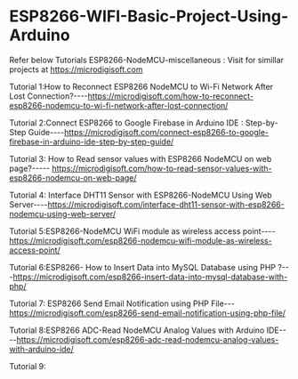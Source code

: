 # ESP8266-WIFI-Basic-Project-Using-Arduino
Refer below Tutorials ESP8266-NodeMCU-miscellaneous : Visit for simillar projects at https://microdigisoft.com

Tutorial 1:How to Reconnect ESP8266 NodeMCU to Wi-Fi Network After Lost Connection?----https://microdigisoft.com/how-to-reconnect-esp8266-nodemcu-to-wi-fi-network-after-lost-connection/


Tutorial 2:Connect ESP8266 to Google Firebase in Arduino IDE : Step-by-Step Guide----https://microdigisoft.com/connect-esp8266-to-google-firebase-in-arduino-ide-step-by-step-guide/


Tutorial 3: How to Read sensor values with ESP8266 NodeMCU on web page?-----
https://microdigisoft.com/how-to-read-sensor-values-with-esp8266-nodemcu-on-web-page/

Tutorial 4: Interface DHT11 Sensor with ESP8266-NodeMCU Using Web Server----https://microdigisoft.com/interface-dht11-sensor-with-esp8266-nodemcu-using-web-server/


Tutorial 5:ESP8266-NodeMCU WiFi module as wireless access point----https://microdigisoft.com/esp8266-nodemcu-wifi-module-as-wireless-access-point/


Tutorial 6:ESP8266- How to Insert Data into MySQL Database using PHP ?---https://microdigisoft.com/esp8266-insert-data-into-mysql-database-with-php/

 Tutorial 7: ESP8266 Send Email Notification using PHP File---https://microdigisoft.com/esp8266-send-email-notification-using-php-file/
 
 Tutorial 8:ESP8266 ADC-Read NodeMCU Analog Values with Arduino IDE----https://microdigisoft.com/esp8266-adc-read-nodemcu-analog-values-with-arduino-ide/
 
 Tutorial 9:
